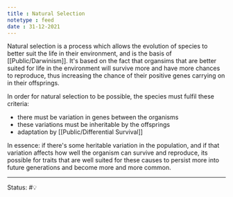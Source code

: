 ```yaml
---
title : Natural Selection
notetype : feed
date : 31-12-2021
---
```


Natural selection is a process which allows the evolution of species to better suit the life in their environment, and is the basis of [[Public/Darwinism]]. It's based on the fact that organsims that are better suited for life in the environment will survive more and have more chances to reproduce, thus increasing the chance of their positive genes carrying on in their offsprings.

In order for natural selection to be possible, the species must fulfil these criteria:
- there must be variation in genes between the organisms
- these variations must be inheritable by the offsprings
- adaptation by [[Public/Differential Survival]]

In essence: if there's some heritable variation in the population, and if that variation affects how well the organism can survive and reproduce, its possible for traits that are well suited for these causes to persist more into future generations and become more and more common.




-----

Status: #💡 


